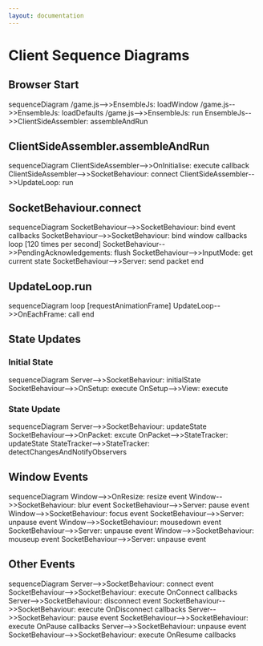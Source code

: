 ```yaml
---
layout: documentation
---
```


# Client Sequence Diagrams

## Browser Start
<div class="mermaid">
sequenceDiagram
  /game.js-->>EnsembleJs: loadWindow
  /game.js-->>EnsembleJs: loadDefaults
  /game.js-->>EnsembleJs: run
  EnsembleJs-->>ClientSideAssembler: assembleAndRun
</div>

## ClientSideAssembler.assembleAndRun
<div class="mermaid">
sequenceDiagram
  ClientSideAssembler-->>OnInitialise: execute callback
  ClientSideAssembler-->>SocketBehaviour: connect
  ClientSideAssembler-->>UpdateLoop: run
</div>

## SocketBehaviour.connect
<div class="mermaid">
sequenceDiagram
  SocketBehaviour-->>SocketBehaviour: bind event callbacks
  SocketBehaviour-->>SocketBehaviour: bind window callbacks
  loop [120 times per second]
    SocketBehaviour-->>PendingAcknowledgements: flush
    SocketBehaviour-->>InputMode: get current state
    SocketBehaviour-->>Server: send packet
  end
</div>

## UpdateLoop.run
<div class="mermaid">
sequenceDiagram
  loop [requestAnimationFrame]
    UpdateLoop-->>OnEachFrame: call
  end
</div>

## State Updates
### Initial State
<div class="mermaid">
sequenceDiagram
  Server-->>SocketBehaviour: initialState
  SocketBehaviour-->>OnSetup: execute
  OnSetup-->>View: execute
</div>

### State Update
<div class="mermaid">
sequenceDiagram
  Server-->>SocketBehaviour: updateState
  SocketBehaviour-->>OnPacket: excute
  OnPacket-->>StateTracker: updateState
  StateTracker-->>StateTracker: detectChangesAndNotifyObservers
</div>

## Window Events
<div class="mermaid">
sequenceDiagram
  Window-->>OnResize: resize event
  Window-->>SocketBehaviour: blur event
  SocketBehaviour-->>Server: pause event
  Window-->>SocketBehaviour: focus event
  SocketBehaviour-->>Server: unpause event
  Window-->>SocketBehaviour: mousedown event
  SocketBehaviour-->>Server: unpause event
  Window-->>SocketBehaviour: mouseup event
  SocketBehaviour-->>Server: unpause event
</div>

## Other Events
<div class="mermaid">
sequenceDiagram
  Server-->>SocketBehaviour: connect event
  SocketBehaviour-->>SocketBehaviour: execute OnConnect callbacks
  Server-->>SocketBehaviour: disconnect event
  SocketBehaviour-->>SocketBehaviour: execute OnDisconnect callbacks
  Server-->>SocketBehaviour: pause event
  SocketBehaviour-->>SocketBehaviour: execute OnPause callbacks
  Server-->>SocketBehaviour: unpause event
  SocketBehaviour-->>SocketBehaviour: execute OnResume callbacks
</div>